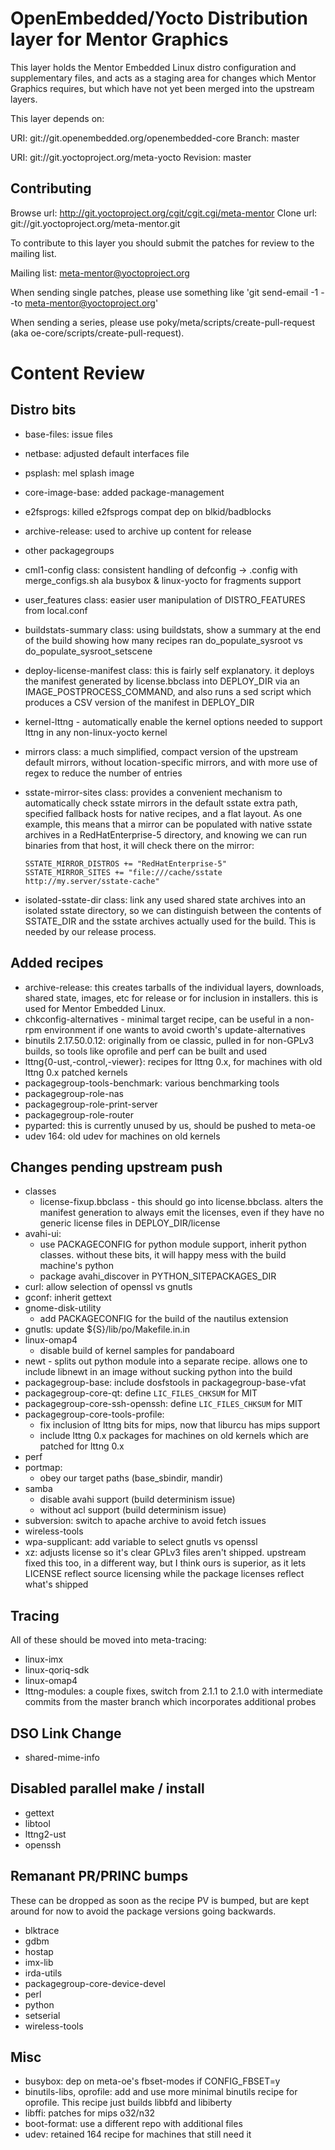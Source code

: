 OpenEmbedded/Yocto Distribution layer for Mentor Graphics
=========================================================

This layer holds the Mentor Embedded Linux distro configuration and
supplementary files, and acts as a staging area for changes which Mentor
Graphics requires, but which have not yet been merged into the upstream
layers.

This layer depends on:

URI: git://git.openembedded.org/openembedded-core
Branch: master

URI: git://git.yoctoproject.org/meta-yocto
Revision: master


Contributing
------------

Browse url: http://git.yoctoproject.org/cgit/cgit.cgi/meta-mentor
Clone url: git://git.yoctoproject.org/meta-mentor.git

To contribute to this layer you should submit the patches for review to the
mailing list.

Mailing list: meta-mentor@yoctoproject.org

When sending single patches, please use something like
'git send-email -1 --to meta-mentor@yoctoproject.org'

When sending a series, please use poky/meta/scripts/create-pull-request (aka
oe-core/scripts/create-pull-request).

Content Review
==============

Distro bits
-----------

- base-files: issue files
- netbase: adjusted default interfaces file
- psplash: mel splash image
- core-image-base: added package-management
- e2fsprogs: killed e2fsprogs compat dep on blkid/badblocks
- archive-release: used to archive up content for release
- other packagegroups

- cml1-config class: consistent handling of defconfig -> .config with
  merge_configs.sh ala busybox & linux-yocto for fragments support
- user_features class: easier user manipulation of DISTRO_FEATURES from
  local.conf
- buildstats-summary class: using buildstats, show a summary at the end of
  the build showing how many recipes ran do_populate_sysroot vs
  do_populate_sysroot_setscene
- deploy-license-manifest class: this is fairly self explanatory. it
  deploys the manifest generated by license.bbclass into DEPLOY_DIR via an
  IMAGE_POSTPROCESS_COMMAND, and also runs a sed script which produces
  a CSV version of the manifest in DEPLOY_DIR
- kernel-lttng - automatically enable the kernel options needed to support
  lttng in any non-linux-yocto kernel
- mirrors class: a much simplified, compact version of the upstream
  default mirrors, without location-specific mirrors, and with more use of
  regex to reduce the number of entries
- sstate-mirror-sites class: provides a convenient mechanism to
  automatically check sstate mirrors in the default sstate extra path,
  specified fallback hosts for native recipes, and a flat layout. As one
  example, this means that a mirror can be populated with native sstate
  archives in a RedHatEnterprise-5 directory, and knowing we can run
  binaries from that host, it will check there on the mirror:

      SSTATE_MIRROR_DISTROS += "RedHatEnterprise-5"
      SSTATE_MIRROR_SITES += "file:///cache/sstate http://my.server/sstate-cache"

- isolated-sstate-dir class: link any used shared state archives into an
  isolated sstate directory, so we can distinguish between the contents of
  SSTATE_DIR and the sstate archives actually used for the build. This is
  needed by our release process.

Added recipes
-------------

- archive-release: this creates tarballs of the individual layers,
  downloads, shared state, images, etc for release or for inclusion in
  installers. this is used for Mentor Embedded Linux.
- chkconfig-alternatives - minimal target recipe, can be useful in
  a non-rpm environment if one wants to avoid cworth's update-alternatives
- binutils 2.17.50.0.12: originally from oe classic, pulled in for
  non-GPLv3 builds, so tools like oprofile and perf can be built and used
- lttng{0-ust,-control,-viewer}: recipes for lttng 0.x, for machines with
  old lttng 0.x patched kernels
- packagegroup-tools-benchmark: various benchmarking tools
- packagegroup-role-nas
- packagegroup-role-print-server
- packagegroup-role-router
- pyparted: this is currently unused by us, should be pushed to meta-oe
- udev 164: old udev for machines on old kernels

Changes pending upstream push
-----------------------------

- classes
    - license-fixup.bbclass - this should go into license.bbclass. alters
      the manifest generation to always emit the licenses, even if they
      have no generic license files in DEPLOY_DIR/license
- avahi-ui:
    - use PACKAGECONFIG for python module support, inherit python classes.
      without these bits, it will happy mess with the build machine's
      python
    - package avahi_discover in PYTHON_SITEPACKAGES_DIR
- curl: allow selection of openssl vs gnutls
- gconf: inherit gettext
- gnome-disk-utility
    - add PACKAGECONFIG for the build of the nautilus extension
- gnutls: update ${S}/lib/po/Makefile.in.in
- linux-omap4
    - disable build of kernel samples for pandaboard
- newt - splits out python module into a separate recipe. allows one to
  include libnewt in an image without sucking python into the build
- packagegroup-base: include dosfstools in packagegroup-base-vfat
- packagegroup-core-qt: define `LIC_FILES_CHKSUM` for MIT
- packagegroup-core-ssh-openssh: define `LIC_FILES_CHKSUM` for MIT
- packagegroup-core-tools-profile:
    - fix inclusion of lttng bits for mips, now that liburcu has mips
      support
    - include lttng 0.x packages for machines on old kernels which are
      patched for lttng 0.x
- perf
- portmap:
    - obey our target paths (base_sbindir, mandir)
- samba
    - disable avahi support (build determinism issue)
    - without acl support (build determinism issue)
- subversion: switch to apache archive to avoid fetch issues
- wireless-tools
- wpa-supplicant: add variable to select gnutls vs openssl
- xz: adjusts license so it's clear GPLv3 files aren't shipped. upstream
  fixed this too, in a different way, but I think ours is superior, as it
  lets LICENSE reflect source licensing while the package licenses reflect
  what's shipped

Tracing
-------

All of these should be moved into meta-tracing:

- linux-imx
- linux-qoriq-sdk
- linux-omap4
- lttng-modules: a couple fixes, switch from 2.1.1 to 2.1.0 with
  intermediate commits from the master branch which incorporates
  additional probes

DSO Link Change
---------------

- shared-mime-info

Disabled parallel make / install
--------------------------------

- gettext
- libtool
- lttng2-ust
- openssh

Remanant PR/PRINC bumps
-----------------------

These can be dropped as soon as the recipe PV is bumped, but are kept around
for now to avoid the package versions going backwards.

- blktrace
- gdbm
- hostap
- imx-lib
- irda-utils
- packagegroup-core-device-devel
- perl
- python
- setserial
- wireless-tools

Misc
----

- busybox: dep on meta-oe's fbset-modes if CONFIG_FBSET=y
- binutils-libs, oprofile: add and use more minimal binutils recipe for
  oprofile. This recipe just builds libbfd and libiberty
- libffi: patches for mips o32/n32
- boot-format: use a different repo with additional files
- udev: retained 164 recipe for machines that still need it
